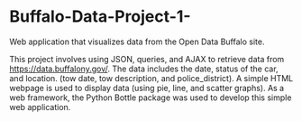 # Buffalo-Data-Project-1-
Web application that visualizes data from the Open Data Buffalo site.

This project involves using JSON, queries, and AJAX to retrieve data from https://data.buffalony.gov/. The data includes the date, status of the car, and location. (tow date, tow description, and police_district). A simple HTML webpage is used to display data (using pie, line, and scatter graphs). As a web framework, the Python Bottle package was used to develop this simple web application.

